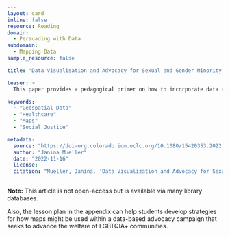 ```yaml
---
layout: card
inline: false
resource: Reading
domain:
  - Persuading with Data
subdomain:
  - Mapping Data
sample_resource: false

title: "Data Visualisation and Advocacy for Sexual and Gender Minority Health"

teaser: >
  This paper provides a pedagogical primer on how to incorporate data and GIS-based advocacy into the classroom curriculum by offering a case study of LGBTQIA+ health challenges and barriers. In the paper's Appendix, the paper's author provides a sample lesson plan that invites students to critically evaluate maps and data visualizations. 

keywords:
  - "Geospatial Data"
  - "Healthcare"
  - "Maps"
  - "Social Justice"

metadata:
  source: "https://doi-org.colorado.idm.oclc.org/10.1080/15420353.2022.2139329"
  author: "Janina Mueller"
  date: "2022-11-16"
  license: 
  citation: "Mueller, Janina. 'Data Visualization and Advocacy for Sexual and Gender Minority Health.' Journal of Map and Geography Libraries, vol. 18, no. 1-2, pp. 115-130. https://doi-org.colorado.idm.oclc.org/10.1080/15420353.2022.2139329."
---
```

**Note:** 
This article is not open-access but is available via many library databases.

Also, the lesson plan in the appendix can help students develop strategies for how maps might be used within a data-based advocacy campaign that seeks to advance the welfare of LGBTQIA+ communities.

